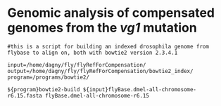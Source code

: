 # Genomic analysis of compensated genomes from the *vg1* mutation

```bashschript
#this is a script for building an indexed drosophila genome from flybase to align on, both with bowtie2 version 2.3.4.1

input=/home/dagny/fly/flyRefForCompensation/
output=/home/dagny/fly/flyRefForCompensation/bowtie2_index/
program=/programs/bowtie2/

${program}bowtie2-build ${input}flyBase.dmel-all-chromosome-r6.15.fasta flyBase.dmel-all-chromosome-r6.15
```
